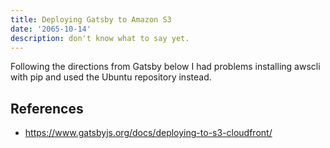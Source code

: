 ```yaml
---
title: Deploying Gatsby to Amazon S3
date: '2065-10-14'
description: don't know what to say yet.
---
```


Following the directions from Gatsby below I had problems installing awscli with pip and used the Ubuntu repository instead.

## References

- https://www.gatsbyjs.org/docs/deploying-to-s3-cloudfront/